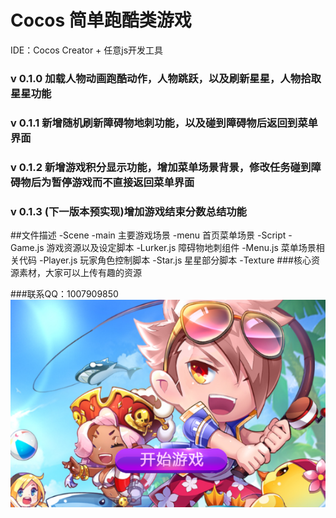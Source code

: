 # Cocos 简单跑酷类游戏
IDE：Cocos Creator + 任意js开发工具
### v 0.1.0  加载人物动画跑酷动作，人物跳跃，以及刷新星星，人物拾取星星功能
### v 0.1.1  新增随机刷新障碍物地刺功能，以及碰到障碍物后返回到菜单界面
### v 0.1.2  新增游戏积分显示功能，增加菜单场景背景，修改任务碰到障碍物后为暂停游戏而不直接返回菜单界面
### v 0.1.3 (下一版本预实现)增加游戏结束分数总结功能 

##文件描述
-Scene
-main 主要游戏场景
-menu 首页菜单场景
-Script
-Game.js 游戏资源以及设定脚本
-Lurker.js 障碍物地刺组件
-Menu.js  菜单场景相关代码
-Player.js 玩家角色控制脚本
-Star.js    星星部分脚本
-Texture
###核心资源素材，大家可以上传有趣的资源

###联系QQ：1007909850
![游戏封面](https://github.com/CaptainDaveluo/yalirunner/blob/master/facepic.jpg)

